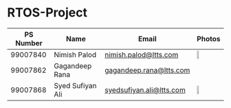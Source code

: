 # RTOS-Project

| PS Number | Name | Email | Photos |
|-----------|------|-------|--------|
| 99007840  | Nimish Palod | nimish.palod@ltts.com | <img src = "https://user-images.githubusercontent.com/90812987/160231720-aa224024-d9a6-44f7-8ac8-4b3a3a82ec58.jpeg" width="30%" height="20%"> |
| 99007862   | Gagandeep Rana | gagandeep.rana@ltts.com | | 
| 99007868  | Syed Sufiyan Ali | syedsufiyan.ali@ltts.com | <img src = "https://user-images.githubusercontent.com/90812987/168004758-63fb68d2-e80a-4e1a-80f6-9cf57b24be3b.jpg" width="30%" height="20%"> |
